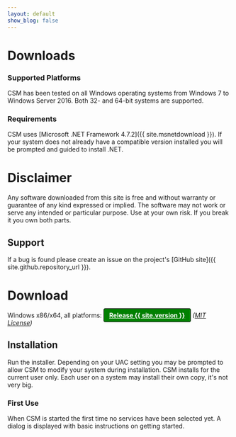```yaml
---
layout: default
show_blog: false
---
```


# Downloads

### Supported Platforms

CSM has been tested on all Windows operating systems from Windows 7 to Windows Server 2016.
Both 32- and 64-bit systems are supported.

### Requirements

CSM uses [Microsoft .NET Framework 4.7.2]({{ site.msnetdownload }}). If your system does not already have a compatible
version installed you will be prompted and guided to install .NET.

# Disclaimer

Any software downloaded from this site is free and without warranty or guarantee of any
kind expressed or implied. The software may not work or serve any intended or particular
purpose. Use at your own risk. If you break it you own both parts.

## Support

If a bug is found please create an issue on the project's [GitHub site]({{ site.github.repository_url }}).

# Download

Windows x86/x64, all platforms: <a style="border:1px solid black; border-radius:.25rem; background-color:green;
color:white; padding:.375rem .75rem; font-weight:bolder;"
href="{{ site.github.tar_url }}">Release {{ site.version }}</a>
*([MIT License](https://opensource.org/licenses/MIT))*

## Installation

Run the installer. Depending on your UAC setting you may be prompted to allow CSM to
modify your system during installation. CSM installs for the current user only. Each
user on a system may install their own copy, it's not very big.

### First Use

When CSM is started the first time no services have been selected yet. A dialog is displayed
with basic instructions on getting started.
